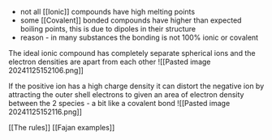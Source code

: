 + not all [[Ionic]] compounds have high melting points
+ some [[Covalent]] bonded compounds have higher than expected boiling points, this is due to dipoles in their structure
+ reason - in many substances the bonding is not 100% ionic or covalent

The ideal ionic compound has completely separate spherical ions and the electron densities are apart from each other
![[Pasted image 20241125152106.png]]

If the positive ion has a high charge density it can distort the negative ion by attracting the outer shell electrons to given an area of electron density between the 2 species - a bit like a covalent bond
![[Pasted image 20241125152116.png]]

[[The rules]]
[[Fajan examples]]